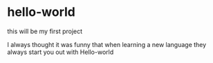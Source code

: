 # hello-world
this will be my first project

I always thought it was funny that when learning a new language they always start you out with Hello-world
